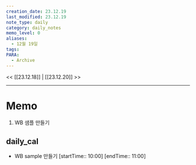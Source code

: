 ```yaml
---
creation_date: 23.12.19
last_modified: 23.12.19
note_type: daily
category: daily_notes
memo_level: 0
aliases:
  - 12월 19일
tags: 
PARA:
  - Archive
---
```


<< [[23.12.18]] | [[23.12.20]] >>

---
# Memo
1.  WB 샘플 만들기

## daily_cal
-  WB sample 만들기 [startTime:: 10:00]  [endTime:: 11:00]
